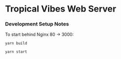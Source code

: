 # Tropical Vibes Web Server

### Development Setup Notes

To start behind Nginx 80 -> 3000:

`yarn build`

`yarn start`
